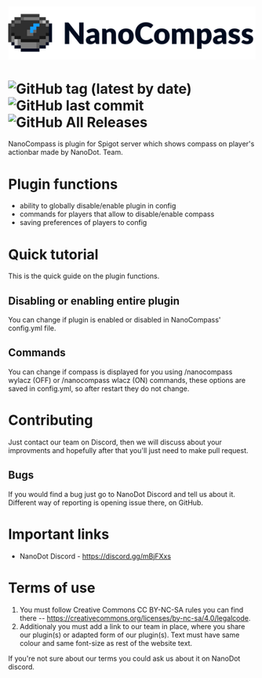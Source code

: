 ![NanoCompass](NanoCompassBannerSmall.png)

![GitHub tag (latest by date)](https://img.shields.io/github/tag-date/nanodot-team/NanoCompass.svg?label=Version)
![GitHub last commit](https://img.shields.io/github/last-commit/nanodot-team/NanoCompass.svg)
![GitHub All Releases](https://img.shields.io/github/downloads/nanodot-team/NanoCompass/total.svg)
=========
NanoCompass is plugin for Spigot server which shows compass on player's actionbar made by NanoDot. Team.

# Plugin functions
- ability to globally disable/enable plugin in config
- commands for players that allow to disable/enable compass
- saving preferences of players to config

# Quick tutorial
This is the quick guide on the plugin functions.
## Disabling or enabling entire plugin
You can change if plugin is enabled or disabled in NanoCompass' config.yml file.
## Commands
You can change if compass is displayed for you using /nanocompass wylacz (OFF) or /nanocompass wlacz (ON) commands, these options  are saved in config.yml, so after restart they do not change.

# Contributing
Just contact our team on Discord, then we will discuss about your improvments and hopefully after that you'll just need to make pull request. 

## Bugs
If you would find a bug just go to NanoDot Discord and tell us about it. Different way of reporting is opening issue there, on GitHub. 

# Important links
- NanoDot Discord - https://discord.gg/mBjFXxs

# Terms of use
1. You must follow Creative Commons CC BY-NC-SA rules you can find there -- https://creativecommons.org/licenses/by-nc-sa/4.0/legalcode.
2. Additionaly you must add a link to our team in place, where you share our plugin(s) or adapted form of our plugin(s). Text must have same colour and same font-size as rest of the website text.

If you're not sure about our terms you could ask us about it on NanoDot discord.
